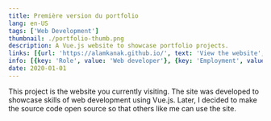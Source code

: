```yaml
---
title: Première version du portfolio
lang: en-US
tags: ['Web Development']
thumbnail: ./portfolio-thumb.png
description: A Vue.js website to showcase portfolio projects.
links: [{url: 'https://alamkanak.github.io/', text: 'View the website', icon: ['fas', 'home']}]
info: [{key: 'Role', value: 'Web developer'}, {key: 'Employment', value: 'Self employed'}, {key: 'Skills involved', value: ['Web development']}, {key: 'Tech used', value: ['Javascript', 'Vue.js']}]
date: 2020-01-01
---
```


This project is the website you currently visiting. The site was developed to showcase skills of web development using Vue.js. Later, I decided to make the source code open source so that others like me can use the site.